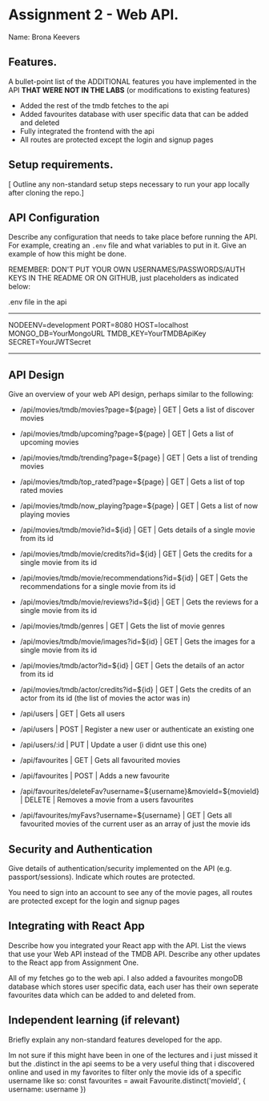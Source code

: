 # Assignment 2 - Web API.

Name: Brona Keevers

## Features.

A bullet-point list of the ADDITIONAL features you have implemented in the API **THAT WERE NOT IN THE LABS** (or modifications to existing features)
 
 + Added the rest of the tmdb fetches to the api
 + Added favourites database with user specific data that can be added and deleted
 + Fully integrated the frontend with the api
 + All routes are protected except the login and signup pages

## Setup requirements.

[ Outline any non-standard setup steps necessary to run your app locally after cloning the repo.]

## API Configuration

Describe any configuration that needs to take place before running the API. For example, creating an `.env` file and what variables to put in it. Give an example of how this might be done.

REMEMBER: DON'T PUT YOUR OWN USERNAMES/PASSWORDS/AUTH KEYS IN THE README OR ON GITHUB, just placeholders as indicated below:

.env file in the api
______________________
NODEENV=development
PORT=8080
HOST=localhost
MONGO_DB=YourMongoURL
TMDB_KEY=YourTMDBApiKey
SECRET=YourJWTSecret
______________________

## API Design
Give an overview of your web API design, perhaps similar to the following: 

- /api/movies/tmdb/movies?page=${page} | GET | Gets a list of discover movies 
- /api/movies/tmdb/upcoming?page=${page} | GET | Gets a list of upcoming movies 
- /api/movies/tmdb/trending?page=${page} | GET | Gets a list of trending movies 
- /api/movies/tmdb/top_rated?page=${page} | GET | Gets a list of top rated movies 
- /api/movies/tmdb/now_playing?page=${page} | GET | Gets a list of now playing movies 
- /api/movies/tmdb/movie?id=${id} | GET | Gets details of a single movie from its id
- /api/movies/tmdb/movie/credits?id=${id} | GET | Gets the credits for a single movie from its id
- /api/movies/tmdb/movie/recommendations?id=${id} | GET | Gets the recommendations for a single movie from its id
- /api/movies/tmdb/movie/reviews?id=${id} | GET | Gets the reviews for a single movie from its id
- /api/movies/tmdb/genres | GET | Gets the list of movie genres

- /api/movies/tmdb/movie/images?id=${id} | GET | Gets the images for a single movie from its id

- /api/movies/tmdb/actor?id=${id} | GET | Gets the details of an actor from its id
- /api/movies/tmdb/actor/credits?id=${id} | GET | Gets the credits of an actor from its id (the list of movies the actor was in)

- /api/users | GET | Gets all users
- /api/users | POST | Register a new user or authenticate an existing one
- /api/users/:id | PUT | Update a user (i didnt use this one) 

- /api/favourites | GET | Gets all favourited movies
- /api/favourites | POST | Adds a new favourite
- /api/favourites/deleteFav?username=${username}&movieId=${movieId} | DELETE | Removes a movie from a users favourites
- /api/favourites/myFavs?username=${username} | GET | Gets all favourited movies of the current user as an array of just the movie ids


## Security and Authentication

Give details of authentication/security implemented on the API (e.g. passport/sessions). Indicate which routes are protected.

You need to sign into an account to see any of the movie pages, all routes are protected except for the login and signup pages

## Integrating with React App

Describe how you integrated your React app with the API. List the views that use your Web API instead of the TMDB API. Describe any other updates to the React app from Assignment One.

All of my fetches go to the web api.
I also added a favourites mongoDB database which stores user specific data, each user has their own seperate favourites data which can be added to and deleted from.

## Independent learning (if relevant)

Briefly explain any non-standard features developed for the app.   

Im not sure if this might have been in one of the lectures and i just missed it but the .distinct in the api seems to be a very useful thing that i discovered online and used in my favorites to filter only the movie ids of a specific username like so: const favourites = await Favourite.distinct('movieId', { username: username })
